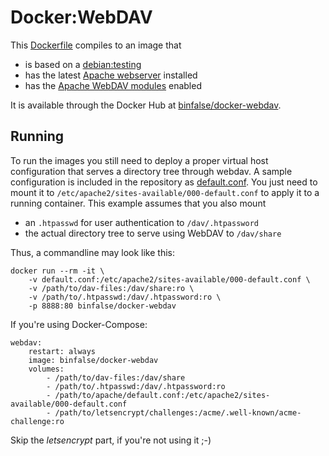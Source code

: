 # Docker:WebDAV

This [Dockerfile](Dockerfile) compiles to an image that

* is based on a [debian:testing](https://hub.docker.com/r/_/debian/)
* has the latest [Apache webserver](http://httpd.apache.org/) installed
* has the [Apache WebDAV modules](https://httpd.apache.org/docs/2.2/mod/mod_dav.html) enabled

It is available through the Docker Hub at [binfalse/docker-webdav](https://hub.docker.com/r/binfalse/docker-webdav/).

## Running

To run the images you still need to deploy a proper virtual host configuration that serves a directory tree through webdav.
A sample configuration is included in the repository as [default.conf](default.conf).
You just need to mount it to `/etc/apache2/sites-available/000-default.conf` to apply it to a running container.
This example assumes that you also mount

* an `.htpasswd` for user authentication to `/dav/.htpassword`
* the actual directory tree to serve using WebDAV to `/dav/share`

Thus, a commandline may look like this:

    docker run --rm -it \
        -v default.conf:/etc/apache2/sites-available/000-default.conf \
        -v /path/to/dav-files:/dav/share:ro \
        -v /path/to/.htpasswd:/dav/.htpassword:ro \
        -p 8888:80 binfalse/docker-webdav

If you're using Docker-Compose:

    webdav:
        restart: always
        image: binfalse/docker-webdav
        volumes:
            - /path/to/dav-files:/dav/share
            - /path/to/.htpasswd:/dav/.htpassword:ro
            - /path/to/apache/default.conf:/etc/apache2/sites-available/000-default.conf
            - /path/to/letsencrypt/challenges:/acme/.well-known/acme-challenge:ro

Skip the *letsencrypt* part, if you're not using it ;-)


